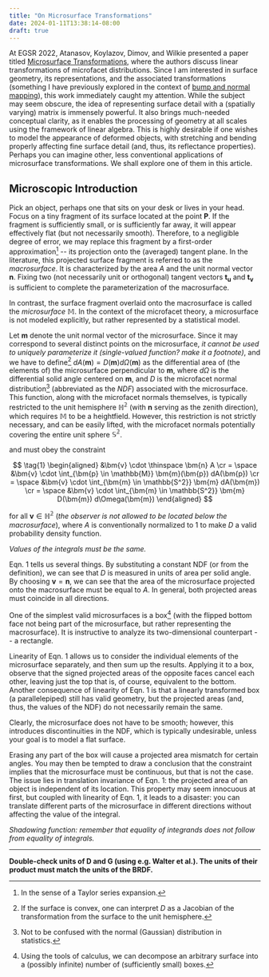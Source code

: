 ```yaml
---
title: "On Microsurface Transformations"
date: 2024-01-11T13:38:14-08:00
draft: true
---
```


At EGSR 2022, Atanasov, Koylazov, Dimov, and Wilkie presented a paper titled [Microsurface Transformations](https://onlinelibrary.wiley.com/doi/abs/10.1111/cgf.14590), where the authors discuss linear transformations of microfacet distributions. Since I am interested in surface geometry, its representations, and the associated transformations (something I have previously explored in the context of [bump and normal mapping](/post/surface-gradient/)), this work immediately caught my attention. While the subject may seem obscure, the idea of representing surface detail with a (spatially varying) matrix is immensely powerful. It also brings much-needed conceptual clarity, as it enables the processing of geometry at all scales using the framework of linear algebra. This is highly desirable if one wishes to model the appearance of deformed objects, with stretching and bending properly affecting fine surface detail (and, thus, its reflectance properties). Perhaps you can imagine other, less conventional applications of microsurface transformations. We shall explore one of them in this article.

<!--more-->

## Microscopic Introduction

Pick an object, perhaps one that sits on your desk or lives in your head. Focus on a tiny fragment of its surface located at the point $\bm{P}$. If the fragment is sufficiently small, or is sufficiently far away, it will appear effectively flat (but not necessarily smooth). Therefore, to a negligible degree of error, we may replace this fragment by a first-order approximation[^1] -- its projection onto the (averaged) tangent plane. In the literature, this projected surface fragment is referred to as the *macrosurface*. It is characterized by the area $A$ and the unit normal vector $\bm{n}$. Fixing two (not necessarily unit or orthogonal) tangent vectors $\bm{t_u}$ and $\bm{t_v}$ is sufficient to complete the parameterization of the macrosurface.

[^1]: In the sense of a Taylor series expansion.

In contrast, the surface fragment overlaid onto the macrosurface is called the *microsurface* $\mathbb{M}$. In the context of the microfacet theory, a microsurface is not modeled explicitly, but rather represented by a statistical model.

Let $\bm{m}$ denote the unit normal vector of the microsurface. Since it may correspond to several distinct points on the microsurface, *it cannot be used to uniquely parameterize it (single-valued function? make it a footnote)*, and we have to define[^2] $dA(\bm{m}) = D(\bm{m}) d\Omega(\bm{m})$ as the differential area of (the elements of) the microsurface perpendicular to $\bm{m}$, where $d\Omega$ is the differential solid angle centered on $\bm{m}$, and $D$ is the microfacet normal distribution[^3] (abbreviated as the *NDF*) associated with the microsurface. This function, along with the microfacet normals themselves, is typically restricted to the unit hemisphere $\mathbb{H^2}$ (with $\bm{n}$ serving as the zenith direction), which requires $\mathbb{M}$ to be a heightfield. However, this restriction is not strictly necessary, and can be easily lifted, with the microfacet normals potentially covering the entire unit sphere $\mathbb{S^2}$.

[^2]: If the surface is convex, one can interpret $D$ as a Jacobian of the transformation from the surface to the unit hemisphere.

and must obey the constraint

$$ \tag{1}
\begin{aligned}
	&\bm{v} \cdot \thinspace \bm{n} A
	\cr = \space
	&\bm{v} \cdot \int_{\bm{p} \in \mathbb{M}} \bm{m}(\bm{p}) dA(\bm{p})
	\cr = \space
	&\bm{v} \cdot \int_{\bm{m} \in \mathbb{S^2}} \bm{m} dA(\bm{m})
	\cr = \space
	&\bm{v} \cdot \int_{\bm{m} \in \mathbb{S^2}} \bm{m} D(\bm{m}) d\Omega(\bm{m})
\end{aligned}
$$

for all $\bm{v} \in \mathbb{H^2}$ (*the observer is not allowed to be located below the macrosurface*), where $A$ is conventionally normalized to 1 to make $D$ a valid probability density function.

*Values of the integrals must be the same.*

[^3]: Not to be confused with the normal (Gaussian) distribution in statistics.

Eqn. 1 tells us several things. By substituting a constant NDF (or from the definition), we can see that $D$ is measured in units of area per solid angle. By choosing $\bm{v} = \bm{n}$, we can see that the area of the microsurface projected onto the macrosurface must be equal to $A$. In general, both projected areas must coincide in all directions.

One of the simplest valid microsurfaces is a box[^4] (with the flipped bottom face not being part of the microsurface, but rather representing the macrosurface). It is instructive to analyze its two-dimensional counterpart -- a rectangle.

Linearity of Eqn. 1 allows us to consider the individual elements of the microsurface separately, and then sum up the results. Applying it to a box, observe that the signed projected areas of the opposite faces cancel each other, leaving just the top that is, of course, equivalent to the bottom. Another consequence of linearity of Eqn. 1 is that a linearly transformed box (a parallelepiped) still has valid geometry, but the projected areas (and, thus, the values of the NDF) do not necessarily remain the same.

Clearly, the microsurface does not have to be smooth; however, this introduces discontinuities in the NDF, which is typically undesirable, unless your goal is to model a flat surface.

Erasing any part of the box will cause a projected area mismatch for certain angles. You may then be tempted to draw a conclusion that the constraint implies that the microsurface must be continuous, but that is not the case. The issue lies in translation invariance of Eqn. 1: the projected area of an object is independent of its location. This property may seem innocuous at first, but coupled with linearity of Eqn. 1, it leads to a disaster: you can translate different parts of the microsurface in different directions without affecting the value of the integral.

[^4]: Using the tools of calculus, we can decompose an arbitrary surface into a (possibly infinite) number of (sufficiently small) boxes.

*Shadowing function: remember that equality of integrands does not follow from equality of integrals.*

---

**Double-check units of D and G (using e.g. Walter et al.). The units of their product must match the units of the BRDF.**